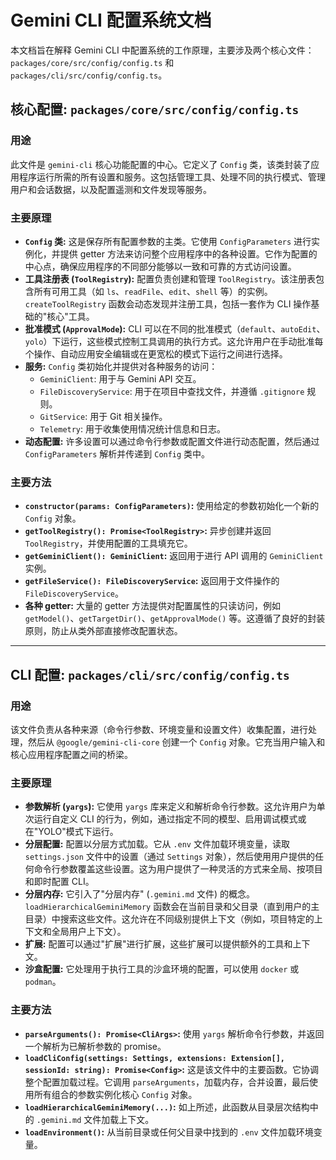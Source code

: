 # Gemini CLI 配置系统文档

本文档旨在解释 Gemini CLI
中配置系统的工作原理，主要涉及两个核心文件：`packages/core/src/config/config.ts`
和 `packages/cli/src/config/config.ts`。

## 核心配置: `packages/core/src/config/config.ts`

### 用途

此文件是 `gemini-cli` 核心功能配置的中心。它定义了 `Config`
类，该类封装了应用程序运行所需的所有设置和服务。这包括管理工具、处理不同的执行模式、管理用户和会话数据，以及配置遥测和文件发现等服务。

### 主要原理

- **`Config` 类:** 这是保存所有配置参数的主类。它使用 `ConfigParameters`
  进行实例化，并提供 getter
  方法来访问整个应用程序中的各种设置。它作为配置的中心点，确保应用程序的不同部分能够以一致和可靠的方式访问设置。
- **工具注册表 (`ToolRegistry`):** 配置负责创建和管理
  `ToolRegistry`。该注册表包含所有可用工具（如 `ls`、`readFile`、`edit`、`shell`
  等）的实例。`createToolRegistry` 函数会动态发现并注册工具，包括一套作为 CLI
  操作基础的"核心"工具。
- **批准模式 (`ApprovalMode`):** CLI
  可以在不同的批准模式（`default`、`autoEdit`、`yolo`）下运行，这些模式控制工具调用的执行方式。这允许用户在手动批准每个操作、自动应用安全编辑或在更宽松的模式下运行之间进行选择。
- **服务:** `Config` 类初始化并提供对各种服务的访问：
  - `GeminiClient`: 用于与 Gemini API 交互。
  - `FileDiscoveryService`: 用于在项目中查找文件，并遵循 `.gitignore` 规则。
  - `GitService`: 用于 Git 相关操作。
  - `Telemetry`: 用于收集使用情况统计信息和日志。
- **动态配置:** 许多设置可以通过命令行参数或配置文件进行动态配置，然后通过
  `ConfigParameters` 解析并传递到 `Config` 类中。

### 主要方法

- **`constructor(params: ConfigParameters)`:** 使用给定的参数初始化一个新的
  `Config` 对象。
- **`getToolRegistry(): Promise<ToolRegistry>`:** 异步创建并返回
  `ToolRegistry`，并使用配置的工具填充它。
- **`getGeminiClient(): GeminiClient`:** 返回用于进行 API 调用的 `GeminiClient`
  实例。
- **`getFileService(): FileDiscoveryService`:** 返回用于文件操作的
  `FileDiscoveryService`。
- **各种 getter:** 大量的 getter 方法提供对配置属性的只读访问，例如
  `getModel()`、`getTargetDir()`、`getApprovalMode()`
  等。这遵循了良好的封装原则，防止从类外部直接修改配置状态。

---

## CLI 配置: `packages/cli/src/config/config.ts`

### 用途

该文件负责从各种来源（命令行参数、环境变量和设置文件）收集配置，进行处理，然后从
`@google/gemini-cli-core` 创建一个 `Config`
对象。它充当用户输入和核心应用程序配置之间的桥梁。

### 主要原理

- **参数解析 (`yargs`):** 它使用 `yargs`
  库来定义和解析命令行参数。这允许用户为单次运行自定义 CLI
  的行为，例如，通过指定不同的模型、启用调试模式或在"YOLO"模式下运行。
- **分层配置:** 配置以分层方式加载。它从 `.env` 文件加载环境变量，读取
  `settings.json` 文件中的设置（通过 `Settings`
  对象），然后使用用户提供的任何命令行参数覆盖这些设置。这为用户提供了一种灵活的方式来全局、按项目和即时配置
  CLI。
- **分层内存:** 它引入了"分层内存" (`.gemini.md` 文件)
  的概念。`loadHierarchicalGeminiMemory`
  函数会在当前目录和父目录（直到用户的主目录）中搜索这些文件。这允许在不同级别提供上下文（例如，项目特定的上下文和全局用户上下文）。
- **扩展:** 配置可以通过"扩展"进行扩展，这些扩展可以提供额外的工具和上下文。
- **沙盒配置:** 它处理用于执行工具的沙盒环境的配置，可以使用 `docker` 或
  `podman`。

### 主要方法

- **`parseArguments(): Promise<CliArgs>`:** 使用 `yargs`
  解析命令行参数，并返回一个解析为已解析参数的 promise。
- **`loadCliConfig(settings: Settings, extensions: Extension[], sessionId: string): Promise<Config>`:**
  这是该文件中的主要函数。它协调整个配置加载过程。它调用
  `parseArguments`，加载内存，合并设置，最后使用所有组合的参数实例化核心
  `Config` 对象。
- **`loadHierarchicalGeminiMemory(...)`:** 如上所述，此函数从目录层次结构中的
  `.gemini.md` 文件加载上下文。
- **`loadEnvironment()`:** 从当前目录或任何父目录中找到的 `.env`
  文件加载环境变量。

